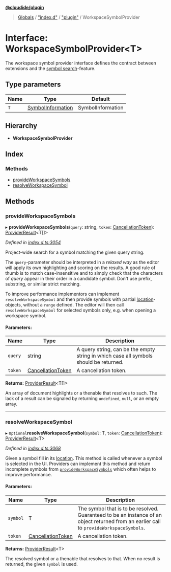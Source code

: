 **[@cloudide/plugin](../README.md)**

> [Globals](../README.md) / ["index.d"](../modules/_index_d_.md) / ["plugin"](../modules/_index_d_._plugin_.md) / WorkspaceSymbolProvider

# Interface: WorkspaceSymbolProvider\<T>

The workspace symbol provider interface defines the contract between extensions and
the [symbol search](https://code.visualstudio.com/docs/editor/editingevolved#_open-symbol-by-name)-feature.

## Type parameters

Name | Type | Default |
------ | ------ | ------ |
`T` | [SymbolInformation](../classes/_index_d_._plugin_.symbolinformation.md) | SymbolInformation |

## Hierarchy

* **WorkspaceSymbolProvider**

## Index

### Methods

* [provideWorkspaceSymbols](_index_d_._plugin_.workspacesymbolprovider.md#provideworkspacesymbols)
* [resolveWorkspaceSymbol](_index_d_._plugin_.workspacesymbolprovider.md#resolveworkspacesymbol)

## Methods

### provideWorkspaceSymbols

▸ **provideWorkspaceSymbols**(`query`: string, `token`: [CancellationToken](_index_d_._plugin_.cancellationtoken.md)): [ProviderResult](../modules/_index_d_._plugin_.md#providerresult)\<T[]>

*Defined in [index.d.ts:3054](https://github.com/shuyaqian/cloudide-plugin-api/blob/57a3a2a/index.d.ts#L3054)*

Project-wide search for a symbol matching the given query string.

The `query`-parameter should be interpreted in a *relaxed way* as the editor will apply its own highlighting
and scoring on the results. A good rule of thumb is to match case-insensitive and to simply check that the
characters of *query* appear in their order in a candidate symbol. Don't use prefix, substring, or similar
strict matching.

To improve performance implementors can implement `resolveWorkspaceSymbol` and then provide symbols with partial
[location](#SymbolInformation.location)-objects, without a `range` defined. The editor will then call
`resolveWorkspaceSymbol` for selected symbols only, e.g. when opening a workspace symbol.

#### Parameters:

Name | Type | Description |
------ | ------ | ------ |
`query` | string | A query string, can be the empty string in which case all symbols should be returned. |
`token` | [CancellationToken](_index_d_._plugin_.cancellationtoken.md) | A cancellation token. |

**Returns:** [ProviderResult](../modules/_index_d_._plugin_.md#providerresult)\<T[]>

An array of document highlights or a thenable that resolves to such. The lack of a result can be
signaled by returning `undefined`, `null`, or an empty array.

___

### resolveWorkspaceSymbol

▸ `Optional`**resolveWorkspaceSymbol**(`symbol`: T, `token`: [CancellationToken](_index_d_._plugin_.cancellationtoken.md)): [ProviderResult](../modules/_index_d_._plugin_.md#providerresult)\<T>

*Defined in [index.d.ts:3068](https://github.com/shuyaqian/cloudide-plugin-api/blob/57a3a2a/index.d.ts#L3068)*

Given a symbol fill in its [location](#SymbolInformation.location). This method is called whenever a symbol
is selected in the UI. Providers can implement this method and return incomplete symbols from
[`provideWorkspaceSymbols`](#WorkspaceSymbolProvider.provideWorkspaceSymbols) which often helps to improve
performance.

#### Parameters:

Name | Type | Description |
------ | ------ | ------ |
`symbol` | T | The symbol that is to be resolved. Guaranteed to be an instance of an object returned from an earlier call to `provideWorkspaceSymbols`. |
`token` | [CancellationToken](_index_d_._plugin_.cancellationtoken.md) | A cancellation token. |

**Returns:** [ProviderResult](../modules/_index_d_._plugin_.md#providerresult)\<T>

The resolved symbol or a thenable that resolves to that. When no result is returned,
the given `symbol` is used.
